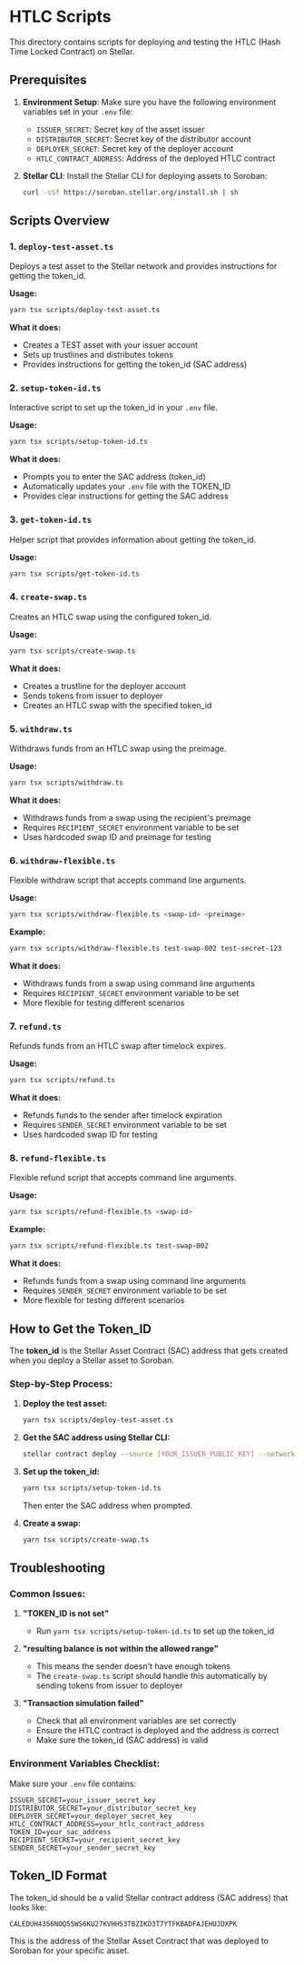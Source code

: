 # HTLC Scripts

This directory contains scripts for deploying and testing the HTLC (Hash Time Locked Contract) on Stellar.

## Prerequisites

1. **Environment Setup**: Make sure you have the following environment variables set in your `.env` file:
   - `ISSUER_SECRET`: Secret key of the asset issuer
   - `DISTRIBUTOR_SECRET`: Secret key of the distributor account
   - `DEPLOYER_SECRET`: Secret key of the deployer account
   - `HTLC_CONTRACT_ADDRESS`: Address of the deployed HTLC contract

2. **Stellar CLI**: Install the Stellar CLI for deploying assets to Soroban:
   ```bash
   curl -sSf https://soroban.stellar.org/install.sh | sh
   ```

## Scripts Overview

### 1. `deploy-test-asset.ts`
Deploys a test asset to the Stellar network and provides instructions for getting the token_id.

**Usage:**
```bash
yarn tsx scripts/deploy-test-asset.ts
```

**What it does:**
- Creates a TEST asset with your issuer account
- Sets up trustlines and distributes tokens
- Provides instructions for getting the token_id (SAC address)

### 2. `setup-token-id.ts`
Interactive script to set up the token_id in your `.env` file.

**Usage:**
```bash
yarn tsx scripts/setup-token-id.ts
```

**What it does:**
- Prompts you to enter the SAC address (token_id)
- Automatically updates your `.env` file with the TOKEN_ID
- Provides clear instructions for getting the SAC address

### 3. `get-token-id.ts`
Helper script that provides information about getting the token_id.

**Usage:**
```bash
yarn tsx scripts/get-token-id.ts
```

### 4. `create-swap.ts`
Creates an HTLC swap using the configured token_id.

**Usage:**
```bash
yarn tsx scripts/create-swap.ts
```

**What it does:**
- Creates a trustline for the deployer account
- Sends tokens from issuer to deployer
- Creates an HTLC swap with the specified token_id

### 5. `withdraw.ts`
Withdraws funds from an HTLC swap using the preimage.

**Usage:**
```bash
yarn tsx scripts/withdraw.ts
```

**What it does:**
- Withdraws funds from a swap using the recipient's preimage
- Requires `RECIPIENT_SECRET` environment variable to be set
- Uses hardcoded swap ID and preimage for testing

### 6. `withdraw-flexible.ts`
Flexible withdraw script that accepts command line arguments.

**Usage:**
```bash
yarn tsx scripts/withdraw-flexible.ts <swap-id> <preimage>
```

**Example:**
```bash
yarn tsx scripts/withdraw-flexible.ts test-swap-002 test-secret-123
```

**What it does:**
- Withdraws funds from a swap using command line arguments
- Requires `RECIPIENT_SECRET` environment variable to be set
- More flexible for testing different scenarios

### 7. `refund.ts`
Refunds funds from an HTLC swap after timelock expires.

**Usage:**
```bash
yarn tsx scripts/refund.ts
```

**What it does:**
- Refunds funds to the sender after timelock expiration
- Requires `SENDER_SECRET` environment variable to be set
- Uses hardcoded swap ID for testing

### 8. `refund-flexible.ts`
Flexible refund script that accepts command line arguments.

**Usage:**
```bash
yarn tsx scripts/refund-flexible.ts <swap-id>
```

**Example:**
```bash
yarn tsx scripts/refund-flexible.ts test-swap-002
```

**What it does:**
- Refunds funds from a swap using command line arguments
- Requires `SENDER_SECRET` environment variable to be set
- More flexible for testing different scenarios

## How to Get the Token_ID

The **token_id** is the Stellar Asset Contract (SAC) address that gets created when you deploy a Stellar asset to Soroban.

### Step-by-Step Process:

1. **Deploy the test asset:**
   ```bash
   yarn tsx scripts/deploy-test-asset.ts
   ```

2. **Get the SAC address using Stellar CLI:**
   ```bash
   stellar contract deploy --source [YOUR_ISSUER_PUBLIC_KEY] --network testnet
   ```

3. **Set up the token_id:**
   ```bash
   yarn tsx scripts/setup-token-id.ts
   ```
   Then enter the SAC address when prompted.

4. **Create a swap:**
   ```bash
   yarn tsx scripts/create-swap.ts
   ```

## Troubleshooting

### Common Issues:

1. **"TOKEN_ID is not set"**
   - Run `yarn tsx scripts/setup-token-id.ts` to set up the token_id

2. **"resulting balance is not within the allowed range"**
   - This means the sender doesn't have enough tokens
   - The `create-swap.ts` script should handle this automatically by sending tokens from issuer to deployer

3. **"Transaction simulation failed"**
   - Check that all environment variables are set correctly
   - Ensure the HTLC contract is deployed and the address is correct
   - Make sure the token_id (SAC address) is valid

### Environment Variables Checklist:

Make sure your `.env` file contains:
```
ISSUER_SECRET=your_issuer_secret_key
DISTRIBUTOR_SECRET=your_distributor_secret_key
DEPLOYER_SECRET=your_deployer_secret_key
HTLC_CONTRACT_ADDRESS=your_htlc_contract_address
TOKEN_ID=your_sac_address
RECIPIENT_SECRET=your_recipient_secret_key
SENDER_SECRET=your_sender_secret_key
```

## Token_ID Format

The token_id should be a valid Stellar contract address (SAC address) that looks like:
```
CALEDUH4356NOQ55WS6KU27KVHH53TBZIKD3T7YTFKBADFAJEHUJDXPK
```

This is the address of the Stellar Asset Contract that was deployed to Soroban for your specific asset. 